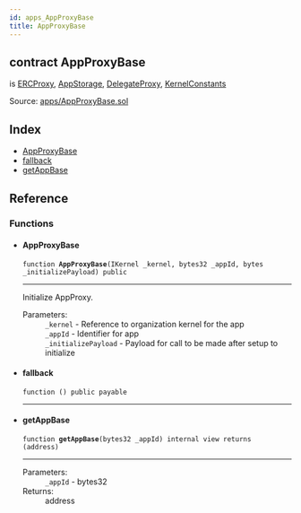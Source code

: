 ```yaml
---
id: apps_AppProxyBase
title: AppProxyBase
---
```


<div class="contract-doc"><div class="contract"><h2 class="contract-header"><span class="contract-kind">contract</span> AppProxyBase</h2><p class="base-contracts"><span>is</span> <a href="lib_misc_ERCProxy.html">ERCProxy</a><span>, </span><a href="apps_AppStorage.html">AppStorage</a><span>, </span><a href="common_DelegateProxy.html">DelegateProxy</a><span>, </span><a href="kernel_KernelStorage_KernelConstants.html">KernelConstants</a></p><div class="source">Source: <a href="https://github.com/aragon/aragonOS//blob/v3.1.4/contracts/apps/AppProxyBase.sol" target="_blank">apps/AppProxyBase.sol</a></div></div><div class="index"><h2>Index</h2><ul><li><a href="apps_AppProxyBase.html#AppProxyBase">AppProxyBase</a></li><li><a href="apps_AppProxyBase.html#">fallback</a></li><li><a href="apps_AppProxyBase.html#getAppBase">getAppBase</a></li></ul></div><div class="reference"><h2>Reference</h2><div class="functions"><h3>Functions</h3><ul><li><div class="item function"><span id="AppProxyBase" class="anchor-marker"></span><h4 class="name">AppProxyBase</h4><div class="body"><code class="signature">function <strong>AppProxyBase</strong><span>(IKernel _kernel, bytes32 _appId, bytes _initializePayload) </span><span>public </span></code><hr/><div class="description"><p>Initialize AppProxy.</p></div><dl><dt><span class="label-parameters">Parameters:</span></dt><dd><div><code>_kernel</code> - Reference to organization kernel for the app</div><div><code>_appId</code> - Identifier for app</div><div><code>_initializePayload</code> - Payload for call to be made after setup to initialize</div></dd></dl></div></div></li><li><div class="item function"><span id="fallback" class="anchor-marker"></span><h4 class="name">fallback</h4><div class="body"><code class="signature">function <strong></strong><span>() </span><span>public </span><span>payable </span></code><hr/></div></div></li><li><div class="item function"><span id="getAppBase" class="anchor-marker"></span><h4 class="name">getAppBase</h4><div class="body"><code class="signature">function <strong>getAppBase</strong><span>(bytes32 _appId) </span><span>internal </span><span>view </span><span>returns  (address) </span></code><hr/><dl><dt><span class="label-parameters">Parameters:</span></dt><dd><div><code>_appId</code> - bytes32</div></dd><dt><span class="label-return">Returns:</span></dt><dd>address</dd></dl></div></div></li></ul></div></div></div>

